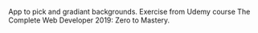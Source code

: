 App to pick and gradiant backgrounds. Exercise from Udemy course The Complete Web Developer 2019: Zero to Mastery.